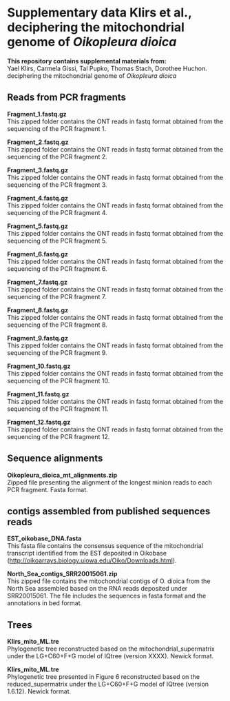 # Supplementary data Klirs et al., deciphering the mitochondrial genome of *Oikopleura dioica*


**This repository contains supplemental materials from:**  
Yael Klirs, Carmela Gissi, Tal Pupko, Thomas Stach, Dorothee Huchon. deciphering the mitochondrial genome of *Oikopleura dioica*
  

## Reads from PCR fragments

**Fragment_1.fastq.gz**  
This zipped folder contains the ONT reads in fastq format obtained from the sequencing of the PCR fragment 1.

**Fragment_2.fastq.gz**  
This zipped folder contains the ONT reads in fastq format obtained from the sequencing of the PCR fragment 2.

**Fragment_3.fastq.gz**  
This zipped folder contains the ONT reads in fastq format obtained from the sequencing of the PCR fragment 3.

**Fragment_4.fastq.gz**  
This zipped folder contains the ONT reads in fastq format obtained from the sequencing of the PCR fragment 4.

**Fragment_5.fastq.gz**  
This zipped folder contains the ONT reads in fastq format obtained from the sequencing of the PCR fragment 5.

**Fragment_6.fastq.gz**  
This zipped folder contains the ONT reads in fastq format obtained from the sequencing of the PCR fragment 6.

**Fragment_7.fastq.gz**  
This zipped folder contains the ONT reads in fastq format obtained from the sequencing of the PCR fragment 7.

**Fragment_8.fastq.gz**  
This zipped folder contains the ONT reads in fastq format obtained from the sequencing of the PCR fragment 8.

**Fragment_9.fastq.gz**  
This zipped folder contains the ONT reads in fastq format obtained from the sequencing of the PCR fragment 9.

**Fragment_10.fastq.gz**  
This zipped folder contains the ONT reads in fastq format obtained from the sequencing of the PCR fragment 10.

**Fragment_11.fastq.gz**  
This zipped folder contains the ONT reads in fastq format obtained from the sequencing of the PCR fragment 11.

**Fragment_12.fastq.gz**  
This zipped folder contains the ONT reads in fastq format obtained from the sequencing of the PCR fragment 12.
<br>


## Sequence alignments

**Oikopleura_dioica_mt_alignments.zip**  
Zipped file presenting the alignment of the longest minion reads to each PCR fragment. Fasta format.
<br>


## contigs assembled from published sequences reads

**EST_oikobase_DNA.fasta**  
This fasta file contains the consensus sequence of the mitochondrial transcript identified from the EST deposited in Oikobase (http://oikoarrays.biology.uiowa.edu/Oiko/Downloads.html).

**North_Sea_contigs_SRR20015061.zip**  
This zipped file contains the mitochondrial contigs of O. dioica from the North Sea assembled based on the RNA reads deposited under SRR20015061. The file includes the sequences in fasta format and the annotations in bed format.
<br>


## Trees

**Klirs_mito_ML.tre**  
Phylogenetic tree reconstructed based on the mitochondrial_supermatrix under the LG+C60+F+G model of IQtree (version XXXX). Newick format.

**Klirs_mito_ML.tre**  
Phylogenetic tree presented in Figure 6 reconstructed based on the reduced_supermatrix under the LG+C60+F+G model of IQtree (version 1.6.12). Newick format.


